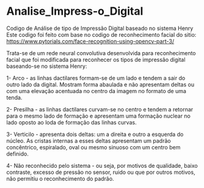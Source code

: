 # Analise_Impress-o_Digital
Codigo de Análise de tipo de Impressão Digital baseado no sistema Henry
Este codigo foi feito com base no codigo de reconhecimento facial do sitio:
https://www.pytorials.com/face-recognition-using-opencv-part-3/


Trata-se de um rede neural convolutiva desenvolvida para reconhecimento facial que foi modificada para reconhecer os tipos de impressão digital baseando-se no sistema Henry:

1- Arco - as linhas dactilares formam-se de um lado e tendem a sair do outro lado da digital. Mostram forma abaulada e não apresentam deltas ou com uma elevação acentuada no centro da imagem no formato de uma tenda.

2- Presilha - as linhas dactilares curvam-se no centro e tendem a retornar para o mesmo lado de formação e apresentam uma formação nuclear no lado oposto ao loda de formação das linhas curvas.

3- Verticilo - apresenta dois deltas: um a direita e outro a esquerda do núcleo. As cristas internas a esses deltas apresentam um padrão concêntrico, espiralado, oval ou mesmo sinuoso com um centro bem definido.

4- Não reconhecido pelo sistema - ou seja, por motivos de qualidade, baixo contraste, excesso de pressão no sensor, ruido ou que por outros motivos, não permitiu o reconhecimento do padrão.

